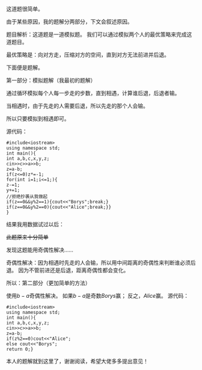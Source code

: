 这道题很简单。

由于某些原因，我的题解分两部分，下文会叙述原因。

题目解析：这道题是一道模拟题。
我们可以通过模拟两个人的最优策略来完成这道题目。

最优策略是：向对方走，压缩对方的空间，直到对方无法前进并后退。

下面便是题解。

第一部分：模拟题解（我最初的题解）

通过循环模拟每个人每一步走的步数，直到相遇，计算谁后退，后退者输。

当相遇时，由于先走的人需要后退，所以先走的那个人会输。

所以只要模拟到相遇即可。

源代码：
```
#include<iostream>
using namespace std;
int main(){
int a,b,c,x,y,z;
cin>>c>>a>>b;
z=a-b;
if(z<=0)z*=-1;
for(int i=1;i<=1;){
z-=1;
y+=1;
//拒绝抄袭从我做起
if(z==0&&y%2==1){cout<<"Borys";break;}
if(z==0&&y%2==0){cout<<"Alice";break;}}
}
```

结果我用数据试过以后：

~~此题原来十分简单~~

发现这题能用奇偶性解决……

奇偶性解决：因为相遇时先走的人会输，所以用中间距离的奇偶性来判断谁必须后退。
因为不管前进还是后退，距离奇偶性都会变化。


所以：第二部分（更加简单的方法）

使用$b-a$奇偶性解决。
如果$b-a$是奇数$Borys$赢；
反之，$Alice$赢。
源代码：

```
#include<iostream>
using namespace std;
int main(){
int a,b,c,x,y,z;
cin>>c>>a>>b;
z=a-b;
if(z%2==0)cout<<"Alice";
else cout<<"Borys";
return 0;}
```
本人的题解就到这里了，谢谢阅读，希望大佬多多提出意见！